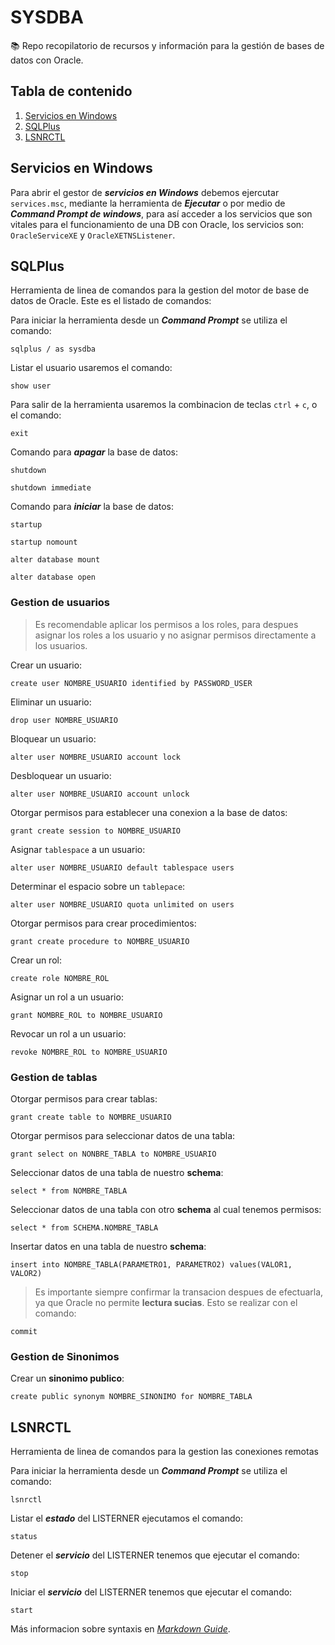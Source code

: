 # SYSDBA

📚 Repo recopilatorio de recursos y información para la gestión de bases de datos con Oracle.

## **Tabla de contenido** ##
1. [Servicios en Windows](#Servicios-en-Windows)
2. [SQLPlus](#SQLPlus)
3. [LSNRCTL](#LSNRCTL)

## Servicios en Windows ##

Para abrir el gestor de ***servicios en Windows*** debemos ejercutar `services.msc`, mediante la herramienta de ***Ejecutar*** o por medio de ***Command Prompt de windows***, para así acceder a los servicios que son vitales para el funcionamiento de una DB con Oracle, los servicios son: `OracleServiceXE` y `OracleXETNSListener`.

## SQLPlus

Herramienta de linea de comandos para la gestion del motor de base de datos de Oracle. Este es el listado de comandos:

Para iniciar la herramienta desde un ***Command Prompt*** se utiliza el comando:

```
sqlplus / as sysdba
```

Listar el usuario usaremos el comando:

```
show user
```

Para salir de la herramienta usaremos la combinacion de teclas `ctrl` + `c`, o el comando:

```
exit
```

Comando para ***apagar*** la base de datos:

```
shutdown
```

```
shutdown immediate
```

Comando para ***iniciar*** la base de datos:

```
startup
```

```
startup nomount
```

```
alter database mount
```

```
alter database open
```

### Gestion de usuarios

> Es recomendable aplicar los permisos a los roles, para despues asignar los roles a los usuario y no asignar permisos directamente a los usuarios.

Crear un usuario:

```
create user NOMBRE_USUARIO identified by PASSWORD_USER
```

Eliminar un usuario:

```
drop user NOMBRE_USUARIO
```

Bloquear un usuario:

```
alter user NOMBRE_USUARIO account lock
```

Desbloquear un usuario:

```
alter user NOMBRE_USUARIO account unlock
```

Otorgar permisos para establecer una conexion a la base de datos:

```
grant create session to NOMBRE_USUARIO
```

Asignar `tablespace` a un usuario:

```
alter user NOMBRE_USUARIO default tablespace users
```

Determinar el espacio sobre un `tablepace`:

```
alter user NOMBRE_USUARIO quota unlimited on users
```

Otorgar permisos para crear procedimientos:

```
grant create procedure to NOMBRE_USUARIO
```

Crear un rol:

```
create role NOMBRE_ROL
```

Asignar un rol a un usuario:

```
grant NOMBRE_ROL to NOMBRE_USUARIO
```

Revocar un rol a un usuario:

```
revoke NOMBRE_ROL to NOMBRE_USUARIO
```

### Gestion de tablas

Otorgar permisos para crear tablas:

```
grant create table to NOMBRE_USUARIO
```

Otorgar permisos para seleccionar datos de una tabla:

```
grant select on NONBRE_TABLA to NOMBRE_USUARIO
```

Seleccionar datos de una tabla de nuestro **schema**:

```
select * from NOMBRE_TABLA
```

Seleccionar datos de una tabla con otro **schema** al cual tenemos permisos:

```
select * from SCHEMA.NOMBRE_TABLA
```

Insertar datos en una tabla de nuestro **schema**:

```
insert into NOMBRE_TABLA(PARAMETRO1, PARAMETRO2) values(VALOR1, VALOR2)
```

> Es importante siempre confirmar la transacion despues de efectuarla, ya que Oracle no permite **lectura sucias**. Esto se realizar con el comando:

```
commit
```

### Gestion de Sinonimos

Crear un **sinonimo publico**:

```
create public synonym NOMBRE_SINONIMO for NOMBRE_TABLA
```

## LSNRCTL

Herramienta de linea de comandos para la gestion las conexiones remotas

Para iniciar la herramienta desde un ***Command Prompt*** se utiliza el comando:

```
lsnrctl
```

Listar el ***estado*** del LISTERNER ejecutamos el comando:

```
status
```

Detener el ***servicio*** del LISTERNER tenemos que ejecutar el comando:

```
stop
```

Iniciar el ***servicio*** del LISTERNER tenemos que ejecutar el comando:

```
start
```

Más informacion sobre syntaxis en *[Markdown Guide](https://www.markdownguide.org/basic-syntax/)*.
